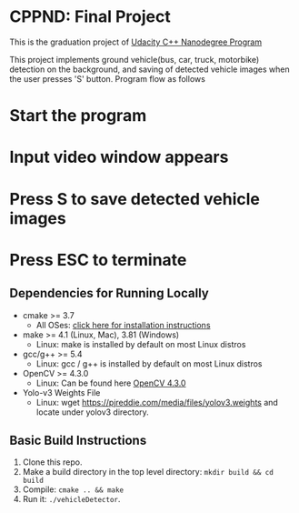 # CPPND: Final Project
This is the graduation project of [Udacity C++ Nanodegree Program](https://www.udacity.com/course/c-plus-plus-nanodegree--nd213)

This project implements ground vehicle(bus, car, truck, motorbike) detection on the background, and saving of detected vehicle images when the user presses 'S' button. Program flow as follows
# Start the program
# Input video window appears
# Press S to save detected vehicle images
# Press ESC to terminate

## Dependencies for Running Locally
* cmake >= 3.7
  * All OSes: [click here for installation instructions](https://cmake.org/install/)
* make >= 4.1 (Linux, Mac), 3.81 (Windows)
  * Linux: make is installed by default on most Linux distros
* gcc/g++ >= 5.4
  * Linux: gcc / g++ is installed by default on most Linux distros
* OpenCV >= 4.3.0
  * Linux: Can be found here [OpenCV 4.3.0](https://github.com/opencv/opencv/tree/4.3.0)
* Yolo-v3 Weights File
  * Linux: wget https://pjreddie.com/media/files/yolov3.weights and locate under yolov3 directory.

## Basic Build Instructions

1. Clone this repo.
2. Make a build directory in the top level directory: `mkdir build && cd build`
3. Compile: `cmake .. && make`
4. Run it: `./vehicleDetector`.
